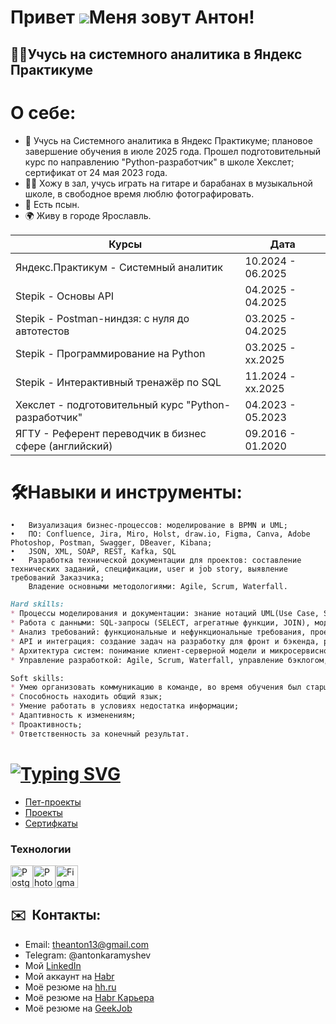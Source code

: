 Привет ![](https://user-images.githubusercontent.com/18350557/176309783-0785949b-9127-417c-8b55-ab5a4333674e.gif)Меня зовут Антон!
=============================================================================================================================

👨‍💻Учусь на системного аналитика в Яндекс Практикуме
-------------------------------------------------

# О себе:  
* 🧠 Учусь на Системного аналитика в Яндекс Практикуме; плановое завершение обучения в июле 2025 года. Прошел подготовительный курс по направлению "Python-разработчик" в школе Хекслет; сертификат от 24 мая 2023 года.
* 🙋‍♂️ Хожу в зал, учусь играть на гитаре и барабанах в музыкальной школе, в свободное время люблю фотографировать. 
* 🐶 Есть псын.
* 🌍 Живу в городе Ярославль.

| Курсы  | Дата  |
| ------------- | ------------- |
| Яндекс.Практикум - Системный аналитик  | 10.2024 - 06.2025  |
| Stepik - Основы API  | 04.2025 - 04.2025  |
| Stepik - Postman-ниндзя: c нуля до автотестов  | 03.2025 - 04.2025  |
| Stepik - Программирование на Python  | 03.2025 - xx.2025  |
| Stepik - Интерактивный тренажёр по SQL  | 11.2024 - xx.2025  |
| Хекслет - подготовительный курс "Python-разработчик"  | 04.2023 - 05.2023  |
| ЯГТУ - Референт переводчик в бизнес сфере (английский)  | 09.2016 - 01.2020  |

# 🛠Навыки и инструменты: 
	•	Визуализация бизнес-процессов: моделирование в BPMN и UML;
	•	ПО: Confluence, Jira, Miro, Holst, draw.io, Figma, Canva, Adobe Photoshop, Postman, Swagger, DBeaver, Kibana;
	•	JSON, XML, SOAP, REST, Kafka, SQL
	•	Разработка технической документации для проектов: составление технических заданий, спецификации, user и job story, выявление требований Заказчика;
		Владение основными методологиями: Agile, Scrum, Waterfall.

```markdown
Hard skills:
* Процессы моделирования и документации: знание нотаций UML(Use Case, Sequence, State Machine) и BPMN (AS IS, TO BE), визуализация процессов (draw.io, Miro, Holst), выявление узких мест;
* Работа с данными: SQL-запросы (SELECT, агрегатные функции, JOIN), моделирование данных, ER-диаграммы до 3НФ, PostgreSQL, MySQL;
* Анализ требований: функциональные и нефункциональные требования, проектирование концептуальных и логических моделей (ERD, DFD, User Story Map), декомпозиция задач на основе бизнес-целей;
* API и интеграция: создание задач на разработку для фронт и бэкенда, разработка спецификаций API, тестирование API в Postman, создание тикетов в Jira;
* Архитектура систем: понимание клиент-серверной модели и микросервисной архитекутры, SOA;
* Управление разработкой: Agile, Scrum, Waterfall, управление бэклогом, приоритезация задач.

Soft skills:
* Умею организовать коммуникацию в команде, во время обучения был старшим студентом во время выполнения проектных работ;
* Способность находить общий язык;
* Умение работать в условиях недостатка информации;
* Адаптивность к изменениям;
* Проактивность;
* Ответственность за конечный результат.
```
# [![Typing SVG](https://readme-typing-svg.demolab.com?font=Fira+Code&pause=1000&width=435&lines=%D0%9F%D0%BE%D1%80%D1%82%D1%84%D0%BE%D0%BB%D0%B8%D0%BE)](https://git.io/typing-svg)
* [Пет-проекты](https://github.com/karamyshevanton/karamyshevanton/tree/main/%D0%9F%D0%B5%D1%82-%D0%BF%D1%80%D0%BE%D0%B5%D0%BA%D1%82%D1%8B) 
* [Проекты](https://github.com/karamyshevanton/karamyshevanton/tree/main/%D0%9F%D0%BE%D1%80%D1%82%D1%84%D0%BE%D0%BB%D0%B8%D0%BE)
* [Сертифкаты](https://github.com/karamyshevanton/karamyshevanton/tree/main/%D0%A1%D0%B5%D1%80%D1%82%D0%B8%D1%84%D0%B8%D0%BA%D0%B0%D1%82%D1%8B)

### Технологии
<a href="https://www.postgresql.org/" target="_blank" rel="noreferrer"><img src="https://raw.githubusercontent.com/danielcranney/readme-generator/main/public/icons/skills/postgresql-colored.svg" width="36" height="36" alt="PostgreSQL" /></a><a href="https://www.adobe.com/uk/products/photoshop.html" target="_blank" rel="noreferrer"><img src="https://raw.githubusercontent.com/danielcranney/readme-generator/main/public/icons/skills/photoshop-colored.svg" width="36" height="36" alt="Photoshop" /></a><a href="https://www.figma.com/" target="_blank" rel="noreferrer"><img src="https://raw.githubusercontent.com/danielcranney/readme-generator/main/public/icons/skills/figma-colored.svg" width="36" height="36" alt="Figma" /></a>
</p>

## ✉️  Контакты:

* Email: theanton13@gmail.com
* Telegram: @antonkaramyshev
* Мой [LinkedIn](https://ru.linkedin.com/in/antonkaramyshev)
* Мой аккаунт на [Habr](https://habr.com/ru/users/theuna/)
* Моё резюме на [hh.ru](https://yaroslavl.hh.ru/applicant/resumes/view?resume=5970c7caff0546182f0039ed1f457565616f65)
* Моё резюме на [Habr Карьера](https://career.habr.com/karamyshevanton)
* Моё резюме на [GeekJob](https://gkjb.ru/gwy5)

